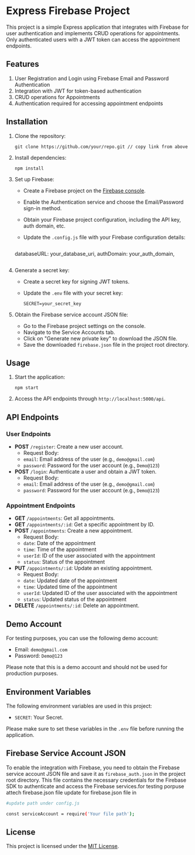 # Express Firebase Project

This project is a simple Express application that integrates with Firebase for user authentication and implements CRUD operations for appointments. Only authenticated users with a JWT token can access the appointment endpoints.

## Features

1. User Registration and Login using Firebase Email and Password Authentication
2. Integration with JWT for token-based authentication
3. CRUD operations for Appointments
4. Authentication required for accessing appointment endpoints

## Installation

1. Clone the repository:

   ```
   git clone https://github.com/your/repo.git // copy link from above 
   ```

2. Install dependencies:

   ```
   npm install
   ```

3. Set up Firebase:

   - Create a Firebase project on the [Firebase console](https://console.firebase.google.com).
   - Enable the Authentication service and choose the Email/Password sign-in method.
   - Obtain your Firebase project configuration, including the API key, auth domain, etc.
   - Update the `.config.js` file with your Firebase configuration details:

     ```
    databaseURL: your_database_uri,
    authDomain: your_auth_domain,
     ```

4. Generate a secret key:

   - Create a secret key for signing JWT tokens.
   - Update the `.env` file with your secret key:

     ```
     SECRET=your_secret_key
     ```

5. Obtain the Firebase service account JSON file:

   - Go to the Firebase project settings on the console.
   - Navigate to the Service Accounts tab.
   - Click on "Generate new private key" to download the JSON file.
   - Save the downloaded `firebase.json` file in the project root directory.

## Usage

1. Start the application:

   ```
   npm start
   ```

2. Access the API endpoints through `http://localhost:5000/api`.

## API Endpoints

### User Endpoints

- **POST** `/register`: Create a new user account.
   - Request Body:
    - `email`: Email address of the user (e.g., `demo@gmail.com`)
    - `password`: Password for the user account (e.g., `Demo@123`)
- **POST** `/login`: Authenticate a user and obtain a JWT token.
    - Request Body:
    - `email`: Email address of the user (e.g., `demo@gmail.com`)
    - `password`: Password for the user account (e.g., `Demo@123`)

### Appointment Endpoints 

- **GET** `/appointments`: Get all appointments.
- **GET** `/appointments/:id`: Get a specific appointment by ID.
- **POST** `/appointments`: Create a new appointment.
    - Request Body:
    - `date`: Date of the appointment
    - `time`: Time of the appointment
    - `userId`: ID of the user associated with the appointment
    - `status`: Status of the appointment
- **PUT** `/appointments/:id`: Update an existing appointment.
    - Request Body:
    - `date`: Updated date of the appointment
    - `time`: Updated time of the appointment
    - `userId`: Updated ID of the user associated with the appointment
    - `status`: Updated status of the appointment
- **DELETE** `/appointments/:id`: Delete an appointment.

## Demo Account

For testing purposes, you can use the following demo account:

- Email: `demo@gmail.com`
- Password: `Demo@123`

Please note that this is a demo account and should not be used for production purposes.

## Environment Variables

The following environment variables are used in this project:

- `SECRET`: Your Secret.


Please make sure to set these variables in the `.env` file before running the application.

## Firebase Service Account JSON

To enable the integration with Firebase, you need to obtain the Firebase service account JSON file and save it as `firebase_auth.json` in the project root directory. This file contains the necessary credentials for the Firebase SDK to authenticate and access the Firebase services.for testing porpuse attech firebase.json file 
update for firebase.json file in 
```bash
#update path under config.js

const serviceAccount = require('Your file path');


```

## License

This project is licensed under the [MIT License](LICENSE).
